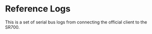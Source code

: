 # Reference Logs

This is a set of serial bus logs from connecting the official client to the SR700.
